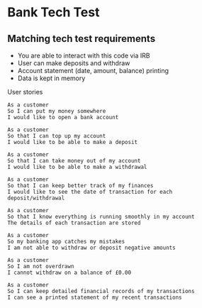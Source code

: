 # Bank Tech Test

## Matching tech test requirements
- You are able to interact with this code via IRB 
- User can make deposits and withdraw
- Account statement (date, amount, balance) printing
- Data is kept in memory 

User stories

```
As a customer
So I can put my money somewhere
I would like to open a bank account
```

```
As a customer
So that I can top up my account
I would like to be able to make a deposit
```

```
As a customer
So that I can take money out of my account
I would like to be able to make a withdrawal
```

```
As a customer 
So that I can keep better track of my finances
I would like to see the date of transaction for each deposit/withdrawal
```

``` 
As a customer
So that I know everything is running smoothly in my account
The details of each transaction are stored
```

```
As a customer
So my banking app catches my mistakes
I am not able to withdraw or deposit negative amounts
```

```
As a customer
So I am not overdrawn
I cannot withdraw on a balance of £0.00
```

``` 
As a customer 
So I can keep detailed financial records of my transactions
I can see a printed statement of my recent transactions
```
